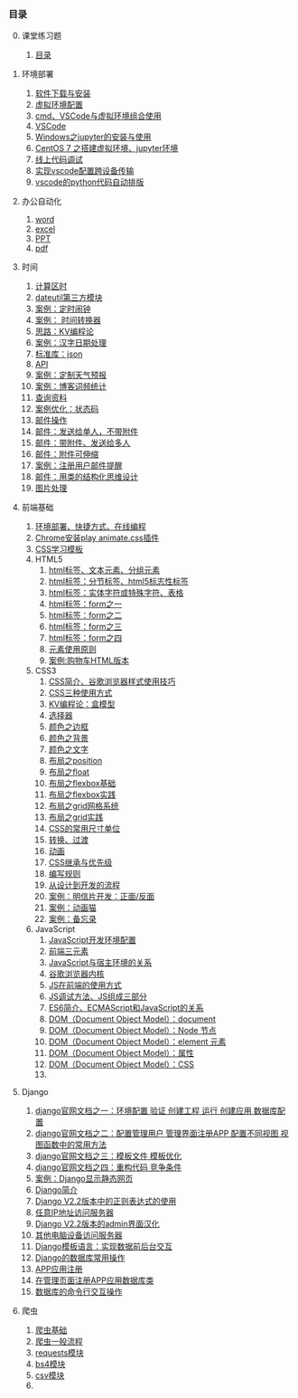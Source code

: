 ### 目录 ###
0. 课堂练习题
	1. [目录](00lesson_practice/readme.md)
1. 环境部署
	1. [软件下载与安装](01setup_env/day001.md)
	2. [虚拟环境配置](01setup_env/day002.md)
	3. [cmd、VSCode与虚拟环境组合使用](01setup_env/day003.md)
	4. [VSCode](01setup_env/day004.md)
	5. [Windows之jupyter的安装与使用](01setup_env/day005.md)
	6. [CentOS 7 之搭建虚拟环境、jupyter环境](01setup_env/day006.md)
	7. [线上代码调试](01setup_env/day007.md)
	8. [实现vscode配置跨设备传输](01setup_env/day008.md)
	9. [vscode的python代码自动排版](01setup_env/day009.md)

2. 办公自动化
	1. [word](03automate/day001.md)
	2. [excel](03automate/day002.md)
	3. [PPT](03automate/day003.md)
	3. [pdf](03automate/day004.md)
3. 时间
	1. [计算区时](03automate/day005.md)
	2. [dateutil第三方模块](03automate/day005.md)
	3. [案例：定时闹钟](03automate/day006.md)
	4. [案例： 时间转换器](03automate/day007.md)
	5. [思路：KV编程论](03automate/day008.md)
	6. [案例：汉字日期处理](03automate/day009.md)
	7. [标准库：json](03automate/day010.md)
	8. [API](03automate/day011.md)
	9. [案例：定制天气预报](03automate/day011.md)
	10. [案例：博客词频统计](03automate/day012.md)
	11. [查询资料](03automate/day013.md)
	12. [案例优化：状态码](03automate/day013.md)
	13. [邮件操作](03automate/day014.md)
	14. [邮件：发送给单人，不带附件](03automate/day014.md)
	15. [邮件：带附件、发送给多人](03automate/day015.md)
	16. [邮件：附件可伸缩](03automate/day016.md)
	17. [案例：注册用户邮件提醒](03automate/day017.md)
	18. [邮件：用类的结构化思维设计](03automate/day018.md)
	19. [图片处理](03automate/day019.md)

5. 前端基础
	1. [环境部署、快捷方式、在线编程](05web_basic/day01.md)
	2. [Chrome安装play animate.css插件](05web_basic/day01.md)
	3. [CSS学习模板](05web_basic/day01.md)
	2. HTML5
		1. [html标签、文本元素、分组元素](05web_basic/HTML5/day01.md)
		2. [html标签：分节标签、html5标志性标签](05web_basic/HTML5/day02.md)
		3. [html标签：实体字符或特殊字符、表格](05web_basic/HTML5/day03.md)
		4. [html标签：form之一](05web_basic/HTML5/day04.md)
		5. [html标签：form之二](05web_basic/HTML5/day05.md)
		6. [html标签：form之三](05web_basic/HTML5/day06.md)
		7. [html标签：form之四](05web_basic/HTML5/day07.md)
		8. [元素使用原则](05web_basic/HTML5/day07.md)
		9. [案例:购物车HTML版本](05web_basic/html_demo/shopping_cart.html)
	3. CSS3
		1. [CSS简介、谷歌浏览器样式使用技巧](05web_basic/CSS3/day01.md)
		2. [CSS三种使用方式](05web_basic/CSS3/day01.md)
		3. [KV编程论：盒模型](05web_basic/CSS3/day02.md)
		4. [选择器](05web_basic/CSS3/day02.md)
		5. [颜色之边框](05web_basic/CSS3/day03.md)
		6. [颜色之背景](05web_basic/CSS3/day03.md)
		7. [颜色之文字](05web_basic/CSS3/day03.md)
		8. [布局之position](05web_basic/CSS3/day04.md)
		9. [布局之float](05web_basic/CSS3/day05.md)
		10. [布局之flexbox基础](05web_basic/CSS3/day06.md)
		11. [布局之flexbox实践](05web_basic/CSS3/day07.md)
		12. [布局之grid网格系统](05web_basic/CSS3/day08.md)
		13. [布局之grid实践](05web_basic/CSS3/day09.md)
		14. [CSS的常用尺寸单位](05web_basic/CSS3/day10.md)
		15. [转换、过渡](05web_basic/CSS3/day11.md)
		16. [动画](05web_basic/CSS3/day12.md)
		17. [CSS继承与优先级](05web_basic/CSS3/day13.md)
		18. [编写规则](05web_basic/CSS3/day14.md)
		19. [从设计到开发的流程](05web_basic/CSS3/day14.md)
		20. [案例：明信片开发：正面/反面](05web_basic/CSS3/day15.md)
		21. [案例：动画猫](05web_basic/CSS3/day16.md)
		22. [案例：备忘录](05web_basic/CSS3/day17.md)
	4. JavaScript
		1. [JavaScript开发环境配置](05web_basic/JavaScript/day001.md)
		2. [前端三元素](05web_basic/JavaScript/day001.md)
		3. [JavaScript与宿主环境的关系](05web_basic/JavaScript/day001.md)
		4. [谷歌浏览器内核](05web_basic/JavaScript/day001.md)
		5. [JS在前端的使用方式](05web_basic/JavaScript/day002.md)
		6. [JS调试方法、JS组成三部分](05web_basic/JavaScript/day002.md)
		7. [ES6简介、ECMAScript和JavaScript的关系](05web_basic/JavaScript/day002.md)
		8. [DOM（Document Object Model）：document](05web_basic/JavaScript/day003.md)
		9. [DOM（Document Object Model）：Node 节点](05web_basic/JavaScript/day004.md)
		10. [DOM（Document Object Model）：element 元素](05web_basic/JavaScript/day005.md)
		11. [DOM（Document Object Model）：属性](05web_basic/JavaScript/day006.md)
		12. [DOM（Document Object Model）：CSS](05web_basic/JavaScript/day007.md)
		13. 





7. Django
	1. [django官网文档之一：环境配置 验证 创建工程 运行 创建应用 数据库配置](07Django/day001.md)
	2. [django官网文档之二：配置管理用户 管理界面注册APP 配置不同视图 视图函数中的常用方法](07Django/day002.md)
	3. [django官网文档之三：模板文件 模板优化](07Django/day003.md)
	4. [django官网文档之四：重构代码 竞争条件](07Django/day004.md)
	5. [案例：Django显示静态网页](07Django/day005.md)
	6. [Django简介](07Django/day006.md)
	7. [Django V2.2版本中的正则表达式的使用](07Django/day007.md)
	8. [任意IP地址访问服务器](07Django/day007.md)
	9. [Django V2.2版本的admin界面汉化](07Django/day007.md)
	10. [其他电脑设备访问服务器](07Django/day007.md)
	11. [Django模板语言：实现数据前后台交互](07Django/day008.md)
	12. [Django的数据库常用操作](07Django/day009.md)
	13. [APP应用注册](07Django/day010.md)
	14. [在管理页面注册APP应用数据库类](07Django/day010.md)
	15. [数据库的命令行交互操作](07Django/day011.md)

8. 爬虫
	1. [爬虫基础](08reptile/day001.md)
	2. [爬虫一般流程](08reptile/day002.md)
	3. [requests模块](08reptile/day002.md)
	4. [bs4模块](08reptile/day003.md)
	5. [csv模块](08reptile/day004.md)
	6. [](08reptile/day005.md)